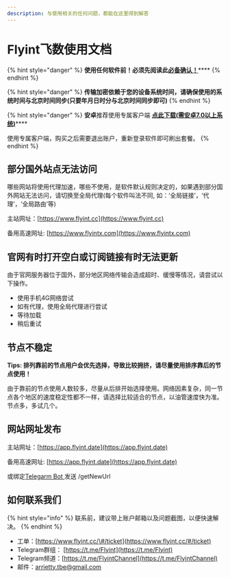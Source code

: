 ```yaml
---
description: 与使用相关的任何问题，都能在这里得到解答
---
```


# Flyint飞数使用文档

{% hint style="danger" %}
**使用任何软件前！必须先阅读此**[**必备确认！**](https://help.flyint.in/faq/errorfaq)\*\*\*\*
{% endhint %}

{% hint style="danger" %}
**传输加密依赖于您的设备系统时间，请确保使用的系统时间与北京时间同步\(只要年月日时分与北京时间同步即可\)**
{% endhint %}

{% hint style="danger" %}
**安卓**推荐使用专属客户端 [**点此下载\(需安卓7.0以上系统\)**](https://kodsky.com/#s/6_xtvKLw)\*\*\*\*

使用专属客户端，购买之后需要退出账户，重新登录软件即可刷出套餐。
{% endhint %}

## 部分国外站点无法访问

哪些网站将使用代理加速，哪些不使用，是软件默认规则决定的，如果遇到部分国外网站无法访问，请切换至全局代理\(每个软件叫法不同, 如：‘全局链接’，‘代理’，‘全局路由’等\)

主站网址：[https://www.flyint.cc](https://www.flyint.cc)

备用高速网址: [https://www.flyintx.com](https://www.flyintx.com)

## 官网有时打开空白或订阅链接有时无法更新

由于官网服务器位于国外，部分地区网络传输会造成超时、缓慢等情况，请尝试以下操作。

* 使用手机4G网络尝试
* 如有代理，使用全局代理进行尝试
* 等待加载
* 稍后重试

## 节点不稳定

**Tips: 排列靠前的节点用户会优先选择，导致比较拥挤，请尽量使用排序靠后的节点使用！**

由于靠前的节点使用人数较多，尽量从后排开始选择使用。网络因素复杂，同一节点各个地区的速度稳定性都不一样，请选择比较适合的节点，以油管速度快为准。节点多，多试几个。

## 网站网址发布

主站网址：[https://app.flyint.date](https://app.flyint.date)

备用高速网址: [https://app.flyint.date](https://app.flyint.date)

或绑定[Telegarm Bot ](faq/telegram_bot.md#bang-ding)发送 /getNewUrl

## 如何联系我们

{% hint style="info" %}
联系前，建议带上账户邮箱以及问题截图，以便快速解决。
{% endhint %}

* 工单：[https://www.flyint.cc/\#/ticket](https://www.flyint.cc/#/ticket)
* Telegram群组： [https://t.me/Flyint](https://t.me/Flyint)
* Telegram频道：[https://t.me/FlyintChannel](https://t.me/FlyintChannel)
* 邮件：arrietty.tbe@gmail.com



